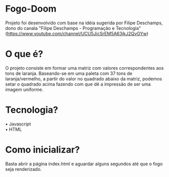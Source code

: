 # Fogo-Doom

Projeto foi desenvolvido com base na idéia sugerida por Filipe Deschamps, dono do canala "Filipe Deschamps - Programação e Tecnologia" (https://www.youtube.com/channel/UCU5JicSrEM5A63jkJ2QvGYw)<br>

# O que é?

O projeto consiste em formar uma matriz com valores correspondentes aos tons de laranja. Baseando-se em uma paleta com 37 tons de laranja/vermelho, a partir do valor no quadrado abaixo da matriz, podemos setar o quadrado acima fazendo com que dê a impressão de ser uma imagem uniforme.

# Tecnologia?

• Javascript<br>
• HTML

# Como inicializar?

Basta abrir a página index.html e aguardar alguns segundos até que o fogo seja renderizado.
